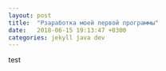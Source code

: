 ```yaml
---
layout: post
title:  "Рзаработка моей первой программы"
date:   2018-06-15 19:13:47 +0300
categories: jekyll java dev
---
```

test